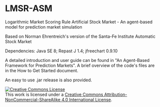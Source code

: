 # LMSR-ASM
Logarithmic Market Scoring Rule Artificial Stock Market - An agent-based model for prediction market simulation

Based on Norman Ehrentreich's version of the Santa-Fe Institute Automatic Stock Market

Dependencies: Java SE 8; Repast J 1.4; jfreechart 0.9.10

A detailed introduction and user guide can be found in "An Agent-Based Framework for Prediction Markets".
A brief overview of the code's files are in the How to Get Started document.

An easy to use .jar release is also provided.

<a rel="license" href="http://creativecommons.org/licenses/by-nc-sa/4.0/"><img alt="Creative Commons License" style="border-width:0" src="https://i.creativecommons.org/l/by-nc-sa/4.0/88x31.png" /></a><br />This work is licensed under a <a rel="license" href="http://creativecommons.org/licenses/by-nc-sa/4.0/">Creative Commons Attribution-NonCommercial-ShareAlike 4.0 International License</a>.

